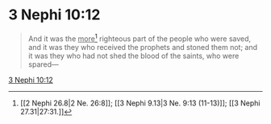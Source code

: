# 3 Nephi 10:12

> And it was the <u>more</u>[^a] righteous part of the people who were saved, and it was they who received the prophets and stoned them not; and it was they who had not shed the blood of the saints, who were spared—

[3 Nephi 10:12](https://www.churchofjesuschrist.org/study/scriptures/bofm/3-ne/10?lang=eng&id=p12#p12)


[^a]: [[2 Nephi 26.8|2 Ne. 26:8]]; [[3 Nephi 9.13|3 Ne. 9:13 (11-13)]]; [[3 Nephi 27.31|27:31.]]
